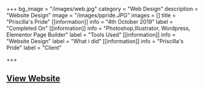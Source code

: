 +++
bg_image = "/images/web.jpg"
category = "Web Design"
description = "Website Design"
image = "/images/ppride.JPG"
images = []
title = "Priscilla's Pride"
[[information]]
info = "4th October 2019"
label = "Completed On"
[[information]]
info = "Photoshop,Illustrator, Wordpress, Elementor Page Builder"
label = "Tools Used"
[[information]]
info = "Website Design"
label = "What i did"
[[information]]
info = "Priscilla's Pride"
label = "Client"

+++
## [View Website](https://www.priscillaspride.com "Priscilla's Pride Website")